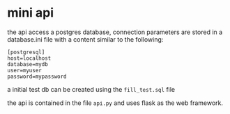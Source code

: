 # mini api

the api access a postgres database, connection parameters are stored in a database.ini file with a content similar to the following:
```
[postgresql]
host=localhost
database=mydb
user=myuser
password=mypassword
```

a initial test db can be created using the ```fill_test.sql``` file

the api is contained in the file ```api.py``` and uses flask as the web framework.
